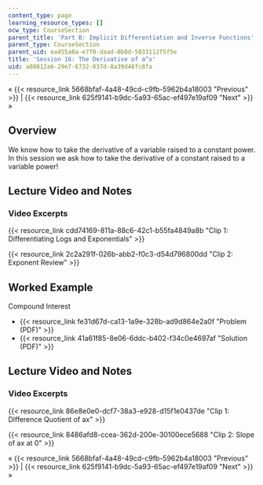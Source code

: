 ```yaml
---
content_type: page
learning_resource_types: []
ocw_type: CourseSection
parent_title: 'Part B: Implicit Differentiation and Inverse Functions'
parent_type: CourseSection
parent_uid: ea455a8a-e7f0-daad-0b8d-5033112f5f5e
title: 'Session 16: The Derivative of a^x'
uid: a08812a6-29e7-6732-837d-8a39d48fc8fa
---
```


« {{< resource_link 5668bfaf-4a48-49cd-c9fb-5962b4a18003 "Previous" >}} | {{< resource_link 625f9141-b9dc-5a93-65ac-ef497e19af09 "Next" >}} »

Overview
--------

We know how to take the derivative of a variable raised to a constant power. In this session we ask how to take the derivative of a constant raised to a variable power!

Lecture Video and Notes
-----------------------

### Video Excerpts

{{< resource_link cdd74169-811a-88c6-42c1-b55fa4849a8b "Clip 1: Differentiating Logs and Exponentials" >}}

{{< resource_link 2c2a291f-026b-abb2-f0c3-d54d796800dd "Clip 2: Exponent Review" >}}

Worked Example
--------------

Compound Interest

*   {{< resource_link fe31d67d-ca13-1a9e-328b-ad9d864e2a0f "Problem (PDF)" >}}
*   {{< resource_link 41a61f85-8e06-6ddc-b402-f34c0e4697af "Solution (PDF)" >}}

Lecture Video and Notes
-----------------------

### Video Excerpts

{{< resource_link 86e8e0e0-dcf7-38a3-e928-d15f1e0437de "Clip 1: Difference Quotient of ax" >}}

{{< resource_link 8486afd8-ccea-362d-200e-30100ece5688 "Clip 2: Slope of ax at 0" >}}

« {{< resource_link 5668bfaf-4a48-49cd-c9fb-5962b4a18003 "Previous" >}} | {{< resource_link 625f9141-b9dc-5a93-65ac-ef497e19af09 "Next" >}} »